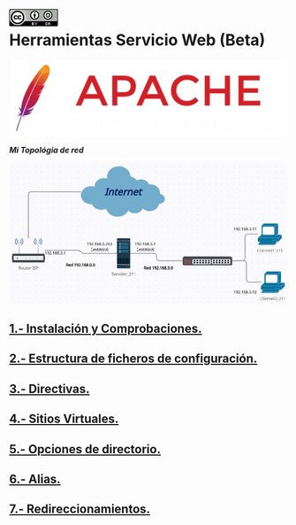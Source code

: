 <img src="./imagenes/MI-LICENCIA88x31.png" style="float: left; margin-right: 10px;" />

# Herramientas Servicio Web (Beta)
![logo apache](/imagenes/apacheLogo.png)

***Mi Topológia de red***

![red](/imagenes/red.png)

## [1.- Instalación y Comprobaciones.](./apache2/instalacionYComprobaciones)
## [2.- Estructura de ficheros de configuración.](./apache2/EstructuraFicherosConfiguracion)
## [3.- Directivas.](./apache2/Directivas)
## [4.- Sitios Virtuales.](./apache2/SitiosVirtuales)
## [5.- Opciones de directorio.](./apache2/OpcionesDirectorio)
## [6.- Alias.](./apache2/alias/)
## [7.- Redireccionamientos.](./apache2/redireccionamientos/)
<!-- ## [8.- Herramientas Gráficas.](./HerramientasGraficas) -->
<!-- ## [9.- Scripting LDAP.](./scripts) -->